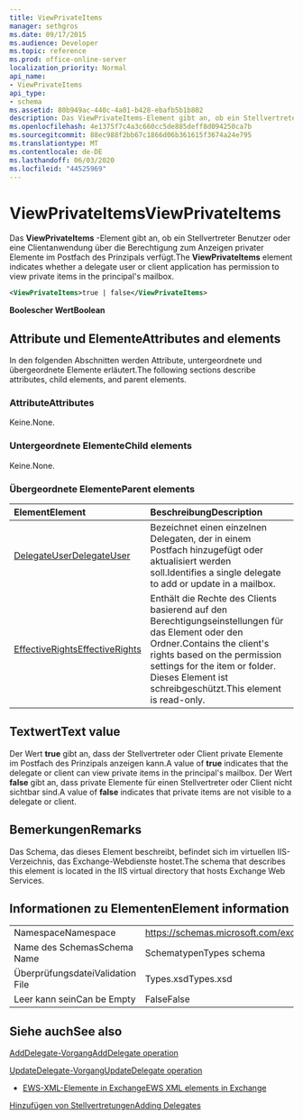 ```yaml
---
title: ViewPrivateItems
manager: sethgros
ms.date: 09/17/2015
ms.audience: Developer
ms.topic: reference
ms.prod: office-online-server
localization_priority: Normal
api_name:
- ViewPrivateItems
api_type:
- schema
ms.assetid: 80b949ac-440c-4a01-b428-ebafb5b1b802
description: Das ViewPrivateItems-Element gibt an, ob ein Stellvertreter Benutzer oder eine Clientanwendung über die Berechtigung zum Anzeigen privater Elemente im Postfach des Prinzipals verfügt.
ms.openlocfilehash: 4e1375f7c4a3c660cc5de885deff8d094250ca7b
ms.sourcegitcommit: 88ec988f2bb67c1866d06b361615f3674a24e795
ms.translationtype: MT
ms.contentlocale: de-DE
ms.lasthandoff: 06/03/2020
ms.locfileid: "44525969"
---
```

# <a name="viewprivateitems"></a><span data-ttu-id="6708e-103">ViewPrivateItems</span><span class="sxs-lookup"><span data-stu-id="6708e-103">ViewPrivateItems</span></span>

<span data-ttu-id="6708e-104">Das **ViewPrivateItems** -Element gibt an, ob ein Stellvertreter Benutzer oder eine Clientanwendung über die Berechtigung zum Anzeigen privater Elemente im Postfach des Prinzipals verfügt.</span><span class="sxs-lookup"><span data-stu-id="6708e-104">The **ViewPrivateItems** element indicates whether a delegate user or client application has permission to view private items in the principal's mailbox.</span></span> 
  
```XML
<ViewPrivateItems>true | false</ViewPrivateItems>
```

 <span data-ttu-id="6708e-105">**Boolescher Wert**</span><span class="sxs-lookup"><span data-stu-id="6708e-105">**Boolean**</span></span>
## <a name="attributes-and-elements"></a><span data-ttu-id="6708e-106">Attribute und Elemente</span><span class="sxs-lookup"><span data-stu-id="6708e-106">Attributes and elements</span></span>

<span data-ttu-id="6708e-107">In den folgenden Abschnitten werden Attribute, untergeordnete und übergeordnete Elemente erläutert.</span><span class="sxs-lookup"><span data-stu-id="6708e-107">The following sections describe attributes, child elements, and parent elements.</span></span>
  
### <a name="attributes"></a><span data-ttu-id="6708e-108">Attribute</span><span class="sxs-lookup"><span data-stu-id="6708e-108">Attributes</span></span>

<span data-ttu-id="6708e-109">Keine.</span><span class="sxs-lookup"><span data-stu-id="6708e-109">None.</span></span>
  
### <a name="child-elements"></a><span data-ttu-id="6708e-110">Untergeordnete Elemente</span><span class="sxs-lookup"><span data-stu-id="6708e-110">Child elements</span></span>

<span data-ttu-id="6708e-111">Keine.</span><span class="sxs-lookup"><span data-stu-id="6708e-111">None.</span></span>
  
### <a name="parent-elements"></a><span data-ttu-id="6708e-112">Übergeordnete Elemente</span><span class="sxs-lookup"><span data-stu-id="6708e-112">Parent elements</span></span>

|<span data-ttu-id="6708e-113">**Element**</span><span class="sxs-lookup"><span data-stu-id="6708e-113">**Element**</span></span>|<span data-ttu-id="6708e-114">**Beschreibung**</span><span class="sxs-lookup"><span data-stu-id="6708e-114">**Description**</span></span>|
|:-----|:-----|
|[<span data-ttu-id="6708e-115">DelegateUser</span><span class="sxs-lookup"><span data-stu-id="6708e-115">DelegateUser</span></span>](delegateuser.md) <br/> |<span data-ttu-id="6708e-116">Bezeichnet einen einzelnen Delegaten, der in einem Postfach hinzugefügt oder aktualisiert werden soll.</span><span class="sxs-lookup"><span data-stu-id="6708e-116">Identifies a single delegate to add or update in a mailbox.</span></span>  <br/> |
|[<span data-ttu-id="6708e-117">EffectiveRights</span><span class="sxs-lookup"><span data-stu-id="6708e-117">EffectiveRights</span></span>](effectiverights.md) <br/> |<span data-ttu-id="6708e-118">Enthält die Rechte des Clients basierend auf den Berechtigungseinstellungen für das Element oder den Ordner.</span><span class="sxs-lookup"><span data-stu-id="6708e-118">Contains the client's rights based on the permission settings for the item or folder.</span></span> <span data-ttu-id="6708e-119">Dieses Element ist schreibgeschützt.</span><span class="sxs-lookup"><span data-stu-id="6708e-119">This element is read-only.</span></span>  <br/> |
   
## <a name="text-value"></a><span data-ttu-id="6708e-120">Textwert</span><span class="sxs-lookup"><span data-stu-id="6708e-120">Text value</span></span>

<span data-ttu-id="6708e-121">Der Wert **true** gibt an, dass der Stellvertreter oder Client private Elemente im Postfach des Prinzipals anzeigen kann.</span><span class="sxs-lookup"><span data-stu-id="6708e-121">A value of **true** indicates that the delegate or client can view private items in the principal's mailbox.</span></span> <span data-ttu-id="6708e-122">Der Wert **false** gibt an, dass private Elemente für einen Stellvertreter oder Client nicht sichtbar sind.</span><span class="sxs-lookup"><span data-stu-id="6708e-122">A value of **false** indicates that private items are not visible to a delegate or client.</span></span> 
  
## <a name="remarks"></a><span data-ttu-id="6708e-123">Bemerkungen</span><span class="sxs-lookup"><span data-stu-id="6708e-123">Remarks</span></span>

<span data-ttu-id="6708e-124">Das Schema, das dieses Element beschreibt, befindet sich im virtuellen IIS-Verzeichnis, das Exchange-Webdienste hostet.</span><span class="sxs-lookup"><span data-stu-id="6708e-124">The schema that describes this element is located in the IIS virtual directory that hosts Exchange Web Services.</span></span>
  
## <a name="element-information"></a><span data-ttu-id="6708e-125">Informationen zu Elementen</span><span class="sxs-lookup"><span data-stu-id="6708e-125">Element information</span></span>

|||
|:-----|:-----|
|<span data-ttu-id="6708e-126">Namespace</span><span class="sxs-lookup"><span data-stu-id="6708e-126">Namespace</span></span>  <br/> |https://schemas.microsoft.com/exchange/services/2006/types  <br/> |
|<span data-ttu-id="6708e-127">Name des Schemas</span><span class="sxs-lookup"><span data-stu-id="6708e-127">Schema Name</span></span>  <br/> |<span data-ttu-id="6708e-128">Schematypen</span><span class="sxs-lookup"><span data-stu-id="6708e-128">Types schema</span></span>  <br/> |
|<span data-ttu-id="6708e-129">Überprüfungsdatei</span><span class="sxs-lookup"><span data-stu-id="6708e-129">Validation File</span></span>  <br/> |<span data-ttu-id="6708e-130">Types.xsd</span><span class="sxs-lookup"><span data-stu-id="6708e-130">Types.xsd</span></span>  <br/> |
|<span data-ttu-id="6708e-131">Leer kann sein</span><span class="sxs-lookup"><span data-stu-id="6708e-131">Can be Empty</span></span>  <br/> |<span data-ttu-id="6708e-132">False</span><span class="sxs-lookup"><span data-stu-id="6708e-132">False</span></span>  <br/> |
   
## <a name="see-also"></a><span data-ttu-id="6708e-133">Siehe auch</span><span class="sxs-lookup"><span data-stu-id="6708e-133">See also</span></span>



[<span data-ttu-id="6708e-134">AddDelegate-Vorgang</span><span class="sxs-lookup"><span data-stu-id="6708e-134">AddDelegate operation</span></span>](adddelegate-operation.md)
  
[<span data-ttu-id="6708e-135">UpdateDelegate-Vorgang</span><span class="sxs-lookup"><span data-stu-id="6708e-135">UpdateDelegate operation</span></span>](updatedelegate-operation.md)


- [<span data-ttu-id="6708e-136">EWS-XML-Elemente in Exchange</span><span class="sxs-lookup"><span data-stu-id="6708e-136">EWS XML elements in Exchange</span></span>](ews-xml-elements-in-exchange.md)


[<span data-ttu-id="6708e-137">Hinzufügen von Stellvertretungen</span><span class="sxs-lookup"><span data-stu-id="6708e-137">Adding Delegates</span></span>](https://msdn.microsoft.com/library/3a744150-66a3-4a13-9433-793603ba5038%28Office.15%29.aspx)

